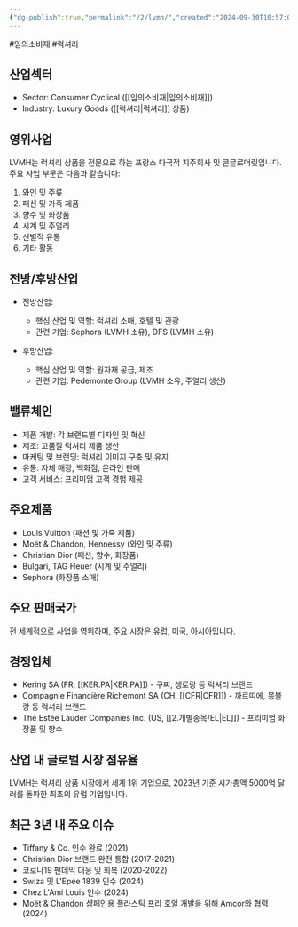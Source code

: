 ```yaml
---
{"dg-publish":true,"permalink":"/2/lvmh/","created":"2024-09-30T10:57:04.260+09:00","updated":"2025-07-29T21:37:04.873+09:00"}
---
```


#임의소비재 #럭셔리 


## 산업섹터

- Sector: Consumer Cyclical ([[임의소비재\|임의소비재]])
- Industry: Luxury Goods ([[럭셔리\|럭셔리]] 상품)

## 영위사업

LVMH는 럭셔리 상품을 전문으로 하는 프랑스 다국적 지주회사 및 콘글로머릿입니다. 주요 사업 부문은 다음과 같습니다:

1. 와인 및 주류
2. 패션 및 가죽 제품
3. 향수 및 화장품
4. 시계 및 주얼리
5. 선별적 유통
6. 기타 활동

## 전방/후방산업

- 전방산업:
    
    - 핵심 산업 및 역할: 럭셔리 소매, 호텔 및 관광
    - 관련 기업: Sephora (LVMH 소유), DFS (LVMH 소유)
    
- 후방산업:
    
    - 핵심 산업 및 역할: 원자재 공급, 제조
    - 관련 기업: Pedemonte Group (LVMH 소유, 주얼리 생산)

## 밸류체인

- 제품 개발: 각 브랜드별 디자인 및 혁신
- 제조: 고품질 럭셔리 제품 생산
- 마케팅 및 브랜딩: 럭셔리 이미지 구축 및 유지
- 유통: 자체 매장, 백화점, 온라인 판매
- 고객 서비스: 프리미엄 고객 경험 제공

## 주요제품

- Louis Vuitton (패션 및 가죽 제품)
- Moët & Chandon, Hennessy (와인 및 주류)
- Christian Dior (패션, 향수, 화장품)
- Bulgari, TAG Heuer (시계 및 주얼리)
- Sephora (화장품 소매)

## 주요 판매국가

전 세계적으로 사업을 영위하며, 주요 시장은 유럽, 미국, 아시아입니다.

## 경쟁업체

- Kering SA (FR, [[KER.PA\|KER.PA]]) - 구찌, 생로랑 등 럭셔리 브랜드
- Compagnie Financière Richemont SA (CH, [[CFR\|CFR]]) - 까르띠에, 몽블랑 등 럭셔리 브랜드
- The Estée Lauder Companies Inc. (US, [[2.개별종목/EL\|EL]]) - 프리미엄 화장품 및 향수

## 산업 내 글로벌 시장 점유율

LVMH는 럭셔리 상품 시장에서 세계 1위 기업으로, 2023년 기준 시가총액 5000억 달러를 돌파한 최초의 유럽 기업입니다.

## 최근 3년 내 주요 이슈

- Tiffany & Co. 인수 완료 (2021)
- Christian Dior 브랜드 완전 통합 (2017-2021)
- 코로나19 팬데믹 대응 및 회복 (2020-2022)
- Swiza 및 L'Epée 1839 인수 (2024)
- Chez L'Ami Louis 인수 (2024)
- Moët & Chandon 샴페인용 플라스틱 프리 호일 개발을 위해 Amcor와 협력 (2024)